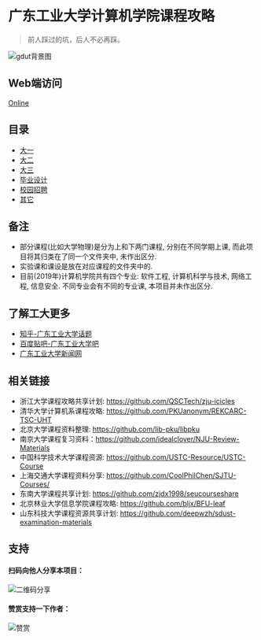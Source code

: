 # 广东工业大学计算机学院课程攻略

> 前人踩过的坑，后人不必再踩。

![gdut背景图](https://user-images.githubusercontent.com/31237954/66485906-2a9abf00-eadc-11e9-82eb-14da6867ad71.png)

## Web端访问
[Online](https://brenner8023.github.io/gdut-course)

## 目录
- [大一](https://github.com/brenner8023/gdut-course/tree/master/public/大一)
- [大二](https://github.com/brenner8023/gdut-course/tree/master/public/大二)
- [大三](https://github.com/brenner8023/gdut-course/tree/master/public/大三)
- [毕业设计](https://github.com/brenner8023/gdut-course/tree/master/public/毕业设计)
- [校园招聘](https://github.com/brenner8023/gdut-course/tree/master/public/校园招聘)
- [其它](https://github.com/brenner8023/gdut-course/tree/master/public/其它)

## 备注
- 部分课程(比如大学物理)是分为上和下两门课程, 分别在不同学期上课, 而此项目将其归类在了同一个文件夹中, 未作出区分.
- 实验课和课设是放在对应课程的文件夹中的.
- 目前(2019年)计算机学院共有四个专业: 软件工程, 计算机科学与技术, 网络工程, 信息安全. 不同专业会有不同的专业课, 本项目并未作出区分.

## 了解工大更多
- [知乎-广东工业大学话题](https://www.zhihu.com/topic/19604314/)
- [百度贴吧-广东工业大学吧](http://dq.tieba.com/f?kw=%E5%B9%BF%E4%B8%9C%E5%B7%A5%E4%B8%9A%E5%A4%A7%E5%AD%A6)
- [广东工业大学新闻网](http://gdutnews.gdut.edu.cn/)

## 相关链接
- 浙江大学课程攻略共享计划: https://github.com/QSCTech/zju-icicles
- 清华大学计算机系课程攻略: https://github.com/PKUanonym/REKCARC-TSC-UHT
- 北京大学课程资料整理: https://github.com/lib-pku/libpku
- 南京大学课程复习资料：https://github.com/idealclover/NJU-Review-Materials
- 中国科学技术大学课程资源: https://github.com/USTC-Resource/USTC-Course
- 上海交通大学课程资料分享: https://github.com/CoolPhilChen/SJTU-Courses/
- 东南大学课程共享计划: https://github.com/zjdx1998/seucourseshare
- 北京林业大学信息学院课程攻略: https://github.com/bljx/BFU-leaf
- 山东科技大学课程资源共享计划: https://github.com/deepwzh/sdust-examination-materials

## 支持
#### 扫码向他人分享本项目：
![二维码分享](https://user-images.githubusercontent.com/31237954/68087106-7a776680-fe8d-11e9-8403-89ab80666cc4.png)
#### 赞赏支持一下作者：
![赞赏](https://user-images.githubusercontent.com/31237954/63310855-d7ec2480-c32e-11e9-8fd2-9c8bc0b3a4ea.png)
